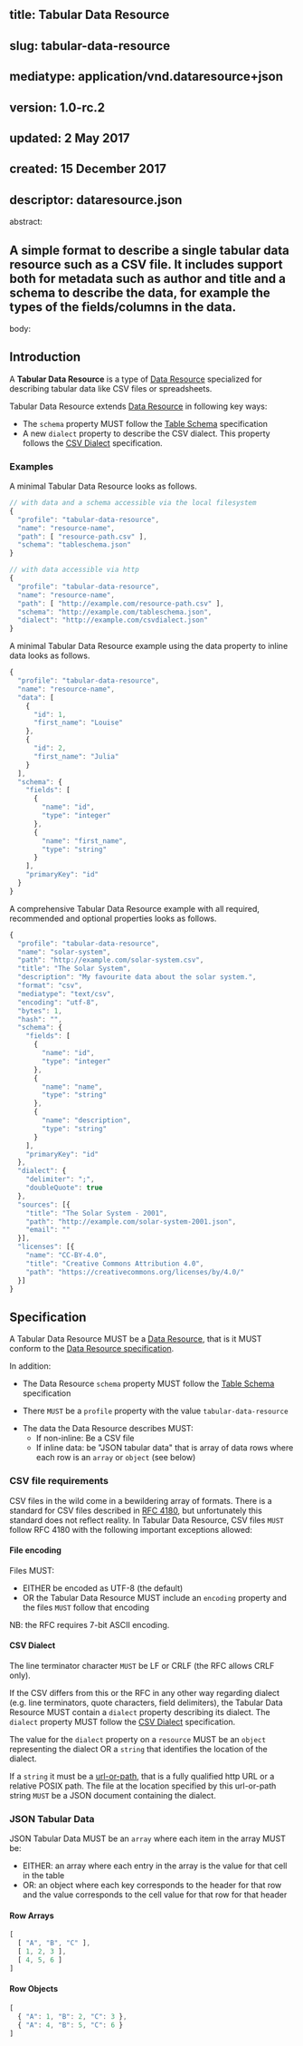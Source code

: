 title: Tabular Data Resource
---
slug: tabular-data-resource
---
mediatype: application/vnd.dataresource+json
---
version: 1.0-rc.2
---
updated: 2 May 2017
---
created: 15 December 2017
---
descriptor: dataresource.json
---
abstract:

A simple format to describe a single tabular data resource such as a CSV file. It includes support both for metadata such as author and title and a schema to describe the data, for example the types of the fields/columns in the data.
---
body:

## Introduction

A **Tabular Data Resource** is a type of [Data Resource][dr] specialized for describing tabular data like CSV files or spreadsheets.

Tabular Data Resource extends [Data Resource][dr] in following key ways:

* The `schema` property MUST follow the [Table Schema][ts] specification
* A new `dialect` property to describe the CSV dialect. This property follows the [CSV Dialect][cd] specification.

[dr]: http://frictionlessdata.io/specs/data-resource/
[ts]: http://frictionlessdata.io/specs/table-schema/
[cd]: http://frictionlessdata.io/specs/csv-dialect/

### Examples

A minimal Tabular Data Resource looks as follows.

```javascript
// with data and a schema accessible via the local filesystem
{
  "profile": "tabular-data-resource",
  "name": "resource-name",
  "path": [ "resource-path.csv" ],
  "schema": "tableschema.json"
}

// with data accessible via http
{
  "profile": "tabular-data-resource",
  "name": "resource-name",
  "path": [ "http://example.com/resource-path.csv" ],
  "schema": "http://example.com/tableschema.json",
  "dialect": "http://example.com/csvdialect.json"
}
```

A minimal Tabular Data Resource example using the data property to inline data looks as follows.

```javascript
{
  "profile": "tabular-data-resource",
  "name": "resource-name",
  "data": [
    {
      "id": 1,
      "first_name": "Louise"
    },
    {
      "id": 2,
      "first_name": "Julia"
    }
  ],
  "schema": {
    "fields": [
      {
        "name": "id",
        "type": "integer"
      },
      {
        "name": "first_name",
        "type": "string"
      }
    ],
    "primaryKey": "id"
  }
}
```

A comprehensive Tabular Data Resource example with all required, recommended and optional properties looks as follows.

```javascript
{
  "profile": "tabular-data-resource",
  "name": "solar-system",
  "path": "http://example.com/solar-system.csv",
  "title": "The Solar System",
  "description": "My favourite data about the solar system.",
  "format": "csv",
  "mediatype": "text/csv",
  "encoding": "utf-8",
  "bytes": 1,
  "hash": "",
  "schema": {
    "fields": [
      {
        "name": "id",
        "type": "integer"
      },
      {
        "name": "name",
        "type": "string"
      },
      {
        "name": "description",
        "type": "string"
      }
    ],
    "primaryKey": "id"
  },
  "dialect": {
    "delimiter": ";",
    "doubleQuote": true
  },
  "sources": [{
    "title": "The Solar System - 2001",
    "path": "http://example.com/solar-system-2001.json",
    "email": ""
  }],
  "licenses": [{
    "name": "CC-BY-4.0",
    "title": "Creative Commons Attribution 4.0",
    "path": "https://creativecommons.org/licenses/by/4.0/"
  }]
}
```


## Specification

A Tabular Data Resource MUST be a [Data Resource][dr], that is it MUST conform to the [Data Resource specification][dr].

In addition:

* The Data Resource `schema` property MUST follow the [Table Schema][ts] specification
- There `MUST` be a `profile` property with the value `tabular-data-resource`
* The data the Data Resource describes MUST:
  * If non-inline: Be a CSV file
  * If inline data: be "JSON tabular data" that is array of data rows where each row is an `array` or `object` (see below)


### CSV file requirements

CSV files in the wild come in a bewildering array of formats. There is a standard for CSV files described in [RFC 4180](https://tools.ietf.org/html/rfc4180), but unfortunately this standard does not reflect reality. In Tabular Data Resource, CSV files `MUST` follow RFC 4180 with the following important exceptions allowed:

#### File encoding

Files MUST:

* EITHER be encoded as UTF-8 (the default)
* OR the Tabular Data Resource MUST include an `encoding` property and the files `MUST` follow that encoding

NB: the RFC requires 7-bit ASCII encoding.

#### CSV Dialect

The line terminator character `MUST` be LF or CRLF (the RFC allows CRLF only).

If the CSV differs from this or the RFC in any other way regarding dialect (e.g. line terminators, quote characters, field delimiters), the Tabular Data Resource MUST contain a `dialect` property describing its dialect. The `dialect` property MUST follow the [CSV Dialect][cd] specification.

The value for the `dialect` property on a `resource` MUST be an `object` representing the dialect OR a `string` that identifies the location of the dialect.

If a `string` it must be a [url-or-path](https://frictionlessdata.io/specs/data-resource/#url-or-path), that is a fully qualified http URL or a relative POSIX path. The file at the location specified by this url-or-path string `MUST` be a JSON document containing the dialect.

### JSON Tabular Data

JSON Tabular Data MUST be an `array` where each item in the array MUST be:

* EITHER: an array where each entry in the array is the value for that cell in the table
* OR: an object where each key corresponds to the header for that row and the value corresponds to the cell value for that row for that header

#### Row Arrays

```javascript
[
  [ "A", "B", "C" ],
  [ 1, 2, 3 ],
  [ 4, 5, 6 ]
]
```

#### Row Objects

```javascript
[
  { "A": 1, "B": 2, "C": 3 },
  { "A": 4, "B": 5, "C": 6 }
]
```
